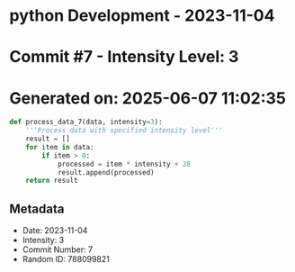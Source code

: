 ﻿# python Development - 2023-11-04
# Commit #7 - Intensity Level: 3
# Generated on: 2025-06-07 11:02:35
```python
def process_data_7(data, intensity=3):
    '''Process data with specified intensity level'''
    result = []
    for item in data:
        if item > 0:
            processed = item * intensity + 28
            result.append(processed)
    return result
```
## Metadata
- Date: 2023-11-04
- Intensity: 3
- Commit Number: 7
- Random ID: 788099821
